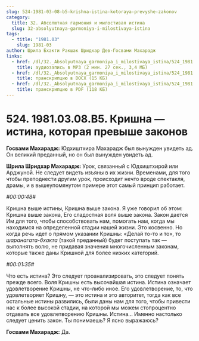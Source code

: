 ```yaml
---
slug: 524-1981-03-08-b5-krishna-istina-kotoraya-prevyshe-zakonov
category:
  title: 32. Абсолютная гармония и милостивая истина
  slug: 32-absolyutnaya-garmoniya-i-milostivaya-istina
tags:
  - title: "1981.03"
    slug: 1981-03
author: Шрила Бхакти Ракшак Шридхар Дев-Госвами Махарадж
links:
  - href: /dl/32._Absolyutnaya_garmoniya_i_milostivaya_istina/524_1981.03.08.B5_SridharMj_Krishna--Istina_kotoraja_prevyshe_zakonov.mp3
    title: аудиозапись в MP3 (2 мин. 27 сек., 3,4 МБ)
  - href: /dl/32._Absolyutnaya_garmoniya_i_milostivaya_istina/524_1981.03.08.B5_SridharMj_Krishna--Istina_kotoraja_prevyshe_zakonov.docx
    title: транскрипцию в DOCX (15 КБ)
  - href: /dl/32._Absolyutnaya_garmoniya_i_milostivaya_istina/524_1981.03.08.B5_SridharMj_Krishna--Istina_kotoraja_prevyshe_zakonov.pdf
    title: транскрипцию в PDF (118 КБ)
---
```


# 524. 1981.03.08.B5. Кришна — истина, которая превыше законов

**Госвами Махарадж:** Юдхиштхира Махарадж был вынужден увидеть ад. Он великий преданный, но он был вынужден увидеть ад.

**Шрила Шридхар Махарадж:** Урок, связанный с Юдхиштхирой или Арджуной. Не следует видеть изъяны в их жизни. Временами, для того чтобы преподнести другим урок, происходит нечто вроде спектакля, драмы, и в вышеупомянутом примере этот самый принцип работает.

*#00:00:48#*

Кришна выше истины, Кришна выше закона. Я уже говорил об этом: Кришна выше закона, Его сладостная воля выше закона. Закон дается Им для того, чтобы способствовать нам, помогать нам, когда мы находимся на определенной стадии нашей жизни. Это косвенно. Но когда речь идет о прямом указании Кришны: «Делай то-то и то», то *шаранагата-бхакта* (такой преданный) будет поступать так — выполнять волю, не придавая значения многочисленным законам, которые также даны Кришной для более низких категорий.

*#00:01:35#*

Что есть истина? Это следует проанализировать, это следует понять прежде всего. Воля Кришны есть высочайшая истина. Истина означает удовлетворение Кришны, не что-либо иное. Его удовлетворение, то, что удовлетворяет Кришну, — это истина и это авторитет, тогда как все остальные истины развились, были даны нам для того, чтобы привести нас к более высокой стадии, на которой мы можем стопроцентно отдавать все удовлетворению Кришны. Истина… Именно настолько следует ценить закон. Ты понимаешь? Я ясно выражаюсь?

**Госвами Махарадж:** Да.

